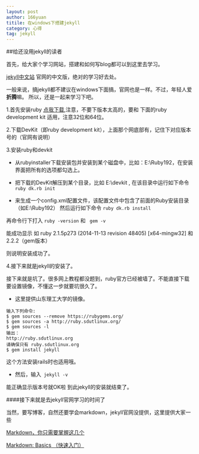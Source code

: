 ```yaml
---
layout: post
author: 166yuan
titile: 在windows下搭建jekyll
category: 心得
tag: jekyll
---
```

##给还没用jekyll的读者

首先，给大家个学习网站，搭建和如何写blog都可以到这里去学习。

[jekyll中文站](http://jekyllcn.com/) 官网的中文版，绝对的学习好去处。

一般来说，搞jekyll都不建议在windows下面搞，官网也是一样。不过，年轻人爱**折腾**嘛。
所以，还是一起来学习下吧。

1.首先安装ruby  [点我下载](http://rubyinstaller.org/downloads/),注意，不要下版本太高的，要和
下面的ruby development kit 适用，注意32位和64位。

2.下载DevKit（即ruby development kit），上面那个网底部有，记住下对应版本号的（官网有说明）

3.安装ruby和devkit

* 从rubyinstaller下载安装包并安装到某个磁盘中，比如：E:\Ruby192，在安装界面把所有的选项都勾选上。

* 把下载的DevKit解压到某个目录，比如 E:\devkit , 在该目录中运行如下命令
  ``` ruby dk.rb init```
  
* 来生成一个config.xml配置文件，该配置文件中包含了前面的Ruby安装目录 （如E:\Ruby192） 然后运行如下命令
``` ruby dk.rb install ```

再命令行下打入 ``` ruby -version ```   和 ``` gem -v```

能成功显示 如 ruby 2.1.5p273 (2014-11-13 revision 48405) [x64-mingw32]   和  2.2.2（gem版本）

则说明安装成功了。

4.接下来就是jekyll的安装了。

接下来就是坑了。很多网上教程都没题到，ruby官方已经被墙了。不能直接下载要设置镜像，不懂这一步就要坑很久了。

* 这里提供山东理工大学的镜像。
```
输入下列命令:
$ gem sources --remove https://rubygems.org/
$ gem sources -a http://ruby.sdutlinux.org/
$ gem sources -l   
输出：
http://ruby.sdutlinux.org
请确保只有 ruby.sdutlinux.org
$ gem install jekyll
```

这个方法安装rails时也适用哦。

* 然后，输入``` jekyll -v```

能正确显示版本号就OK啦
到此jekyll的安装就结束了。

####接下来就是去jekyll官网学习的时间了

当然，要写博客，自然还要学会markdown，jekyll官网没提供，这里提供大家一些

[Markdown，你只需要掌握这几个](http://www.tuicool.com/articles/fmeMbqR)

[Markdown: Basics （快速入门）](http://wowubuntu.com/markdown/basic.html)






